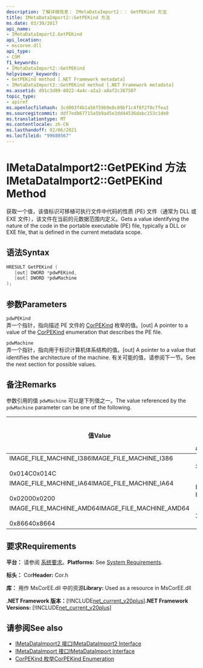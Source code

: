 ```yaml
---
description: 了解详细信息： IMetaDataImport2：： GetPEKind 方法
title: IMetaDataImport2::GetPEKind 方法
ms.date: 03/30/2017
api_name:
- IMetaDataImport2.GetPEKind
api_location:
- mscoree.dll
api_type:
- COM
f1_keywords:
- IMetaDataImport2::GetPEKind
helpviewer_keywords:
- GetPEKind method [.NET Framework metadata]
- IMetaDataImport2::GetPEKind method [.NET Framework metadata]
ms.assetid: d91c3d89-8022-4a4c-a2a2-a8af2c387507
topic_type:
- apiref
ms.openlocfilehash: 3cd003f4b1a56f59b9e8c89bf1c4f8f2f8c7fea1
ms.sourcegitcommit: ddf7edb67715a5b9a45e3dd44536dabc153c1de0
ms.translationtype: MT
ms.contentlocale: zh-CN
ms.lasthandoff: 02/06/2021
ms.locfileid: "99688567"
---
```

# <a name="imetadataimport2getpekind-method"></a><span data-ttu-id="00642-103">IMetaDataImport2::GetPEKind 方法</span><span class="sxs-lookup"><span data-stu-id="00642-103">IMetaDataImport2::GetPEKind Method</span></span>

<span data-ttu-id="00642-104">获取一个值，该值标识可移植可执行文件中代码的性质 (PE) 文件（通常为 DLL 或 EXE 文件），该文件在当前的元数据范围内定义。</span><span class="sxs-lookup"><span data-stu-id="00642-104">Gets a value identifying the nature of the code in the portable executable (PE) file, typically a DLL or EXE file, that is defined in the current metadata scope.</span></span>  
  
## <a name="syntax"></a><span data-ttu-id="00642-105">语法</span><span class="sxs-lookup"><span data-stu-id="00642-105">Syntax</span></span>  
  
```cpp  
HRESULT GetPEKind (  
   [out] DWORD *pdwPEKind,  
   [out] DWORD *pdwMachine  
);  
```  
  
## <a name="parameters"></a><span data-ttu-id="00642-106">参数</span><span class="sxs-lookup"><span data-stu-id="00642-106">Parameters</span></span>  

 `pdwPEKind`  
 <span data-ttu-id="00642-107">弄一个指针，指向描述 PE 文件的 [CorPEKind](corpekind-enumeration.md) 枚举的值。</span><span class="sxs-lookup"><span data-stu-id="00642-107">[out] A pointer to a value of the [CorPEKind](corpekind-enumeration.md) enumeration that describes the PE file.</span></span>  
  
 `pdwMachine`  
 <span data-ttu-id="00642-108">弄一个指针，指向用于标识计算机体系结构的值。</span><span class="sxs-lookup"><span data-stu-id="00642-108">[out] A pointer to a value that identifies the architecture of the machine.</span></span> <span data-ttu-id="00642-109">有关可能的值，请参阅下一节。</span><span class="sxs-lookup"><span data-stu-id="00642-109">See the next section for possible values.</span></span>  
  
## <a name="remarks"></a><span data-ttu-id="00642-110">备注</span><span class="sxs-lookup"><span data-stu-id="00642-110">Remarks</span></span>  

 <span data-ttu-id="00642-111">参数引用的值 `pdwMachine` 可以是下列值之一。</span><span class="sxs-lookup"><span data-stu-id="00642-111">The value referenced by the `pdwMachine` parameter can be one of the following.</span></span>  
  
|<span data-ttu-id="00642-112">值</span><span class="sxs-lookup"><span data-stu-id="00642-112">Value</span></span>|<span data-ttu-id="00642-113">计算机体系结构</span><span class="sxs-lookup"><span data-stu-id="00642-113">Machine architecture</span></span>|  
|-----------|--------------------------|  
|<span data-ttu-id="00642-114">IMAGE_FILE_MACHINE_I386</span><span class="sxs-lookup"><span data-stu-id="00642-114">IMAGE_FILE_MACHINE_I386</span></span><br /><br /> <span data-ttu-id="00642-115">0x014C</span><span class="sxs-lookup"><span data-stu-id="00642-115">0x014C</span></span>|<span data-ttu-id="00642-116">x86</span><span class="sxs-lookup"><span data-stu-id="00642-116">x86</span></span>|  
|<span data-ttu-id="00642-117">IMAGE_FILE_MACHINE_IA64</span><span class="sxs-lookup"><span data-stu-id="00642-117">IMAGE_FILE_MACHINE_IA64</span></span><br /><br /> <span data-ttu-id="00642-118">0x0200</span><span class="sxs-lookup"><span data-stu-id="00642-118">0x0200</span></span>|<span data-ttu-id="00642-119">Intel IPF</span><span class="sxs-lookup"><span data-stu-id="00642-119">Intel IPF</span></span>|  
|<span data-ttu-id="00642-120">IMAGE_FILE_MACHINE_AMD64</span><span class="sxs-lookup"><span data-stu-id="00642-120">IMAGE_FILE_MACHINE_AMD64</span></span><br /><br /> <span data-ttu-id="00642-121">0x8664</span><span class="sxs-lookup"><span data-stu-id="00642-121">0x8664</span></span>|<span data-ttu-id="00642-122">X64</span><span class="sxs-lookup"><span data-stu-id="00642-122">x64</span></span>|  
  
## <a name="requirements"></a><span data-ttu-id="00642-123">要求</span><span class="sxs-lookup"><span data-stu-id="00642-123">Requirements</span></span>  

 <span data-ttu-id="00642-124">**平台：** 请参阅 [系统要求](../../get-started/system-requirements.md)。</span><span class="sxs-lookup"><span data-stu-id="00642-124">**Platforms:** See [System Requirements](../../get-started/system-requirements.md).</span></span>  
  
 <span data-ttu-id="00642-125">**标头：** Cor</span><span class="sxs-lookup"><span data-stu-id="00642-125">**Header:** Cor.h</span></span>  
  
 <span data-ttu-id="00642-126">**库：** 用作 MsCorEE.dll 中的资源</span><span class="sxs-lookup"><span data-stu-id="00642-126">**Library:** Used as a resource in MsCorEE.dll</span></span>  
  
 <span data-ttu-id="00642-127">**.NET Framework 版本：**[!INCLUDE[net_current_v20plus](../../../../includes/net-current-v20plus-md.md)]</span><span class="sxs-lookup"><span data-stu-id="00642-127">**.NET Framework Versions:** [!INCLUDE[net_current_v20plus](../../../../includes/net-current-v20plus-md.md)]</span></span>  
  
## <a name="see-also"></a><span data-ttu-id="00642-128">请参阅</span><span class="sxs-lookup"><span data-stu-id="00642-128">See also</span></span>

- [<span data-ttu-id="00642-129">IMetaDataImport2 接口</span><span class="sxs-lookup"><span data-stu-id="00642-129">IMetaDataImport2 Interface</span></span>](imetadataimport2-interface.md)
- [<span data-ttu-id="00642-130">IMetaDataImport 接口</span><span class="sxs-lookup"><span data-stu-id="00642-130">IMetaDataImport Interface</span></span>](imetadataimport-interface.md)
- [<span data-ttu-id="00642-131">CorPEKind 枚举</span><span class="sxs-lookup"><span data-stu-id="00642-131">CorPEKind Enumeration</span></span>](corpekind-enumeration.md)
